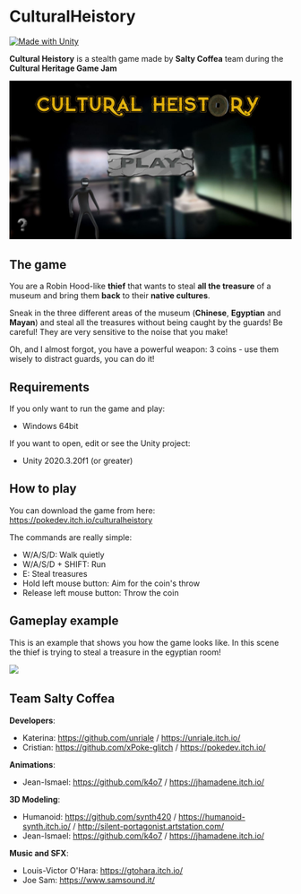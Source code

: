 # CulturalHeistory
[![Made with Unity](https://img.shields.io/badge/Made%20with-Unity-57b9d3.svg?style=flat&logo=unity)](https://www.unity.com)

**Cultural Heistory** is a stealth game made by **Salty Coffea** team during the **Cultural Heritage Game Jam**

<img src="https://github.com/unriale/CulturalHeistory/blob/master/Screenshots/MainMenu.JPG" width="750">

## The game

You are a Robin Hood-like **thief** that wants to steal **all the treasure** of a museum and bring them **back** to their **native cultures**.

Sneak in the three different areas of the museum (**Chinese**, **Egyptian** and **Mayan**) and steal all the treasures without being caught by the guards! Be careful! They are very sensitive to the noise that you make!

Oh, and I almost forgot, you have a powerful weapon: 3 coins - use them wisely to distract guards, you can do it!

## Requirements

If you only want to run the game and play:
* Windows 64bit

If you want to open, edit or see the Unity project:
* Unity 2020.3.20f1 (or greater)

## How to play

You can download the game from here: https://pokedev.itch.io/culturalheistory

The commands are really simple:
* W/A/S/D: Walk quietly
* W/A/S/D + SHIFT: Run
* E: Steal treasures
* Hold left mouse button: Aim for the coin's throw
* Release left mouse button: Throw the coin

## Gameplay example

This is an example that shows you how the game looks like. In this scene the thief is trying to steal a treasure in the egyptian room! 

<img src="https://github.com/unriale/CulturalHeistory/blob/master/Screenshots/Gameplay.gif" width="750">

## Team Salty Coffea

**Developers**:
* Katerina: https://github.com/unriale / https://unriale.itch.io/
* Cristian: https://github.com/xPoke-glitch / https://pokedev.itch.io/

**Animations**:
* Jean-Ismael: https://github.com/k4o7 / https://jhamadene.itch.io/

**3D Modeling**:
* Humanoid: https://github.com/synth420 / https://humanoid-synth.itch.io/ / http://silent-portagonist.artstation.com/
* Jean-Ismael: https://github.com/k4o7 / https://jhamadene.itch.io/

**Music and SFX**:
* Louis-Victor O'Hara: https://gtohara.itch.io/
* Joe Sam: https://www.samsound.it/
